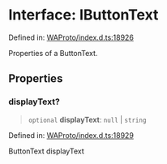# Interface: IButtonText

Defined in: [WAProto/index.d.ts:18926](https://github.com/Fokusdotid/Baileys/blob/4c54e9ae0a9f37422d51e97c3454891bf06f36e1/WAProto/index.d.ts#L18926)

Properties of a ButtonText.

## Properties

### displayText?

> `optional` **displayText**: `null` \| `string`

Defined in: [WAProto/index.d.ts:18929](https://github.com/Fokusdotid/Baileys/blob/4c54e9ae0a9f37422d51e97c3454891bf06f36e1/WAProto/index.d.ts#L18929)

ButtonText displayText

